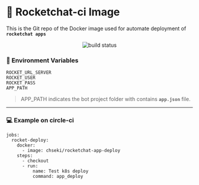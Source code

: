 # :rocket: Rocketchat-ci Image

This is the Git repo of the Docker image used for automate deployment of **`rocketchat apps`**

<p align="center">
  <img src="https://img.shields.io/docker/cloud/build/chseki/rocketchat-app-deploy" alt="build status"></a>
</p>


### :book:  Environment Variables 
    ROCKET_URL_SERVER
    ROCKET_USER
    ROCKET_PASS
    APP_PATH
    
>APP_PATH indicates the bot project folder with contains **`app.json`** file.
---

### :computer: Example on circle-ci

    jobs:
      rocket-deploy:
        docker:
          - image: chseki/rocketchat-app-deploy
        steps:
          - checkout
          - run:
              name: Test k8s deploy
              command: app_deploy
